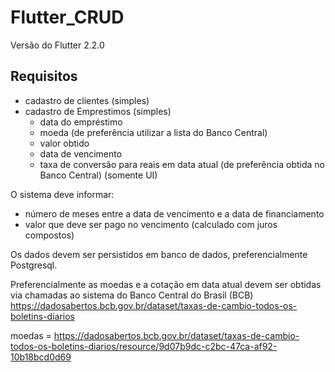 # Flutter_CRUD 

Versão do Flutter 2.2.0

## Requisitos
- cadastro de clientes (simples) 
- cadastro de Emprestimos (simples) 
  - data do empréstimo 
  - moeda (de preferência utilizar a lista do Banco Central) 
  - valor obtido 
  - data de vencimento
  - taxa de conversão para reais em data atual (de preferência obtida no Banco Central) (somente UI)
 
O sistema deve informar:  
- número de meses entre a data de vencimento e a data de financiamento 
- valor que deve ser pago no vencimento (calculado com juros compostos)

Os dados devem ser persistidos em banco de dados, preferencialmente Postgresql. 

Preferencialmente as moedas e a cotação em data atual devem ser obtidas via chamadas ao sistema do Banco Central do Brasil (BCB) https://dadosabertos.bcb.gov.br/dataset/taxas-de-cambio-todos-os-boletins-diarios

moedas = https://dadosabertos.bcb.gov.br/dataset/taxas-de-cambio-todos-os-boletins-diarios/resource/9d07b9dc-c2bc-47ca-af92-10b18bcd0d69
